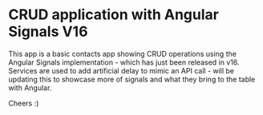 # CRUD application with Angular Signals V16

This app is a basic contacts app showing CRUD operations using the Angular Signals implementation - which has just been released in v16. Services are used to add artificial delay to mimic an API call - will be updating this to showcase more of signals and what they bring to the table with Angular.

Cheers :)
